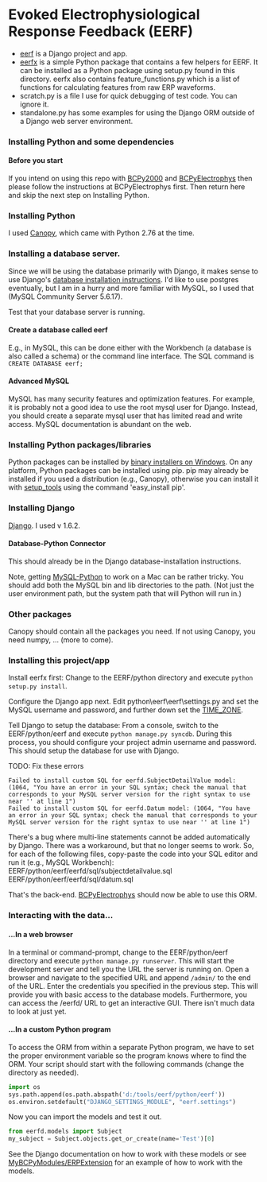 # Evoked Electrophysiological Response Feedback (EERF)

- [eerf](https://github.com/cboulay/EERF/tree/master/python/eerf) is a Django project and app.
- [eerfx](https://github.com/cboulay/EERF/tree/master/python/eerfx) is a simple Python package
that contains a few helpers for EERF. It can be installed as a Python package using setup.py
found in this directory. eerfx also contains feature_functions.py which is a list of functions for calculating features from raw ERP waveforms.
- scratch.py is a file I use for quick debugging of test code. You can ignore it.
- standalone.py has some examples for using the Django ORM outside of a Django web server environment.

### Installing Python and some dependencies

#### Before you start
If you intend on using this repo with [BCPy2000](http://bci2000.org/downloads/BCPy2000/BCPy2000.html)
and [BCPyElectrophys](https://github.com/cboulay/BCPyElectrophys) then please follow the instructions
at BCPyElectrophys first. Then return here and skip the next step on Installing Python.

### Installing Python
I used [Canopy](https://enthought.com/products/canopy/academic/), which came with Python 2.76 at the time.

### Installing a database server.
Since we will be using the database primarily with Django, it makes sense to use
Django's [database installation instructions](https://docs.djangoproject.com/en/dev/topics/install/#database-installation).
I'd like to use postgres eventually, but I am in a hurry and more familiar with MySQL, so I used that (MySQL Community Server 5.6.17).

Test that your database server is running.

#### Create a database called eerf
E.g., in MySQL, this can be done either with the Workbench (a database is also called a schema) or the command line interface.
The SQL command is `CREATE DATABASE eerf;`

#### Advanced MySQL
MySQL has many security features and optimization features. For example, it is probably not a good idea to use
the root mysql user for Django. Instead, you should create a separate mysql user that has limited read and write
access. MySQL documentation is abundant on the web.

### Installing Python packages/libraries
Python packages can be installed by [binary installers on Windows](http://www.lfd.uci.edu/~gohlke/pythonlibs/).
On any platform, Python packages can be installed using pip. pip may already be installed if you used a distribution (e.g., Canopy),
otherwise you can install it with [setup_tools](http://pypi.python.org/pypi/setuptools) using the command 'easy_install pip'.

### Installing Django
[Django](https://www.djangoproject.com/download/). I used v 1.6.2.

#### Database-Python Connector
This should already be in the Django database-installation instructions.

Note, getting [MySQL-Python](https://pypi.python.org/pypi/MySQL-python) to work
on a Mac can be rather tricky. You should add both the MySQL bin and lib directories to the path.
(Not just the user environment path, but the system path that will Python will run in.)

### Other packages
Canopy should contain all the packages you need. If not using Canopy,
you need numpy, ... (more to come).

### Installing this project/app

Install eerfx first: Change to the EERF/python directory and execute `python setup.py install`.

Configure the Django app next.
Edit python\eerf\eerf\settings.py and set the MySQL username and password, and further down set
the [TIME_ZONE](http://www.postgresql.org/docs/8.1/static/datetime-keywords.html#DATETIME-TIMEZONE-SET-TABLE). 

Tell Django to setup the database: From a console, switch to the EERF/python/eerf and execute
`python manage.py syncdb`.
During this process, you should configure your project admin username and password.
This should setup the database for use with Django.

TODO: Fix these errors

```
Failed to install custom SQL for eerfd.SubjectDetailValue model: (1064, "You have an error in your SQL syntax; check the manual that corresponds to your MySQL server version for the right syntax to use near '' at line 1")
Failed to install custom SQL for eerfd.Datum model: (1064, "You have an error in your SQL syntax; check the manual that corresponds to your MySQL server version for the right syntax to use near '' at line 1")
```

There's a bug where multi-line statements cannot be added automatically by Django. There was a workaround, but that no longer seems to work.
So, for each of the following files, copy-paste the code into your SQL editor and run it (e.g., MySQL Workbench):
EERF/python/eerf/eerfd/sql/subjectdetailvalue.sql
EERF/python/eerf/eerfd/sql/datum.sql

That's the back-end.
[BCPyElectrophys](https://github.com/cboulay/BCPyElectrophys) should now be able to use this ORM.

### Interacting with the data...

#### ...In a web browser

In a terminal or command-prompt, change to the EERF/python/eerf directory and execute
`python manage.py runserver`.
This will start the development server and tell you the URL the server is running on.
Open a browser and navigate to the specified URL and append `/admin/` to the end of the URL.
Enter the credentials you specified in the previous step. This will provide you with basic access to the database models.
Furthermore, you can access the /eerfd/ URL to get an interactive GUI. There isn't much data to look at just yet.

#### ...In a custom Python program

To access the ORM from within a separate Python program, we have to set the proper environment variable so the program knows where to find the ORM.
Your script should start with the following commands (change the directory as needed).

```python
import os
sys.path.append(os.path.abspath('d:/tools/eerf/python/eerf'))
os.environ.setdefault("DJANGO_SETTINGS_MODULE", "eerf.settings")
```

Now you can import the models and test it out.

```python
from eerfd.models import Subject
my_subject = Subject.objects.get_or_create(name='Test')[0]
```

See the Django documentation on how to work with these models or see [MyBCPyModules/ERPExtension](https://github.com/cboulay/MyBCPyModules/blob/master/ERPExtension.py)
for an example of how to work with the models.